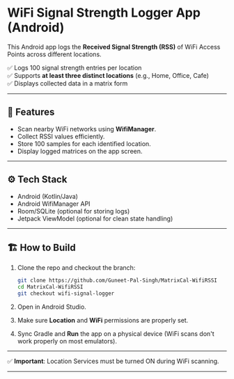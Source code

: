 # WiFi Signal Strength Logger App (Android)

This Android app logs the **Received Signal Strength (RSS)** of WiFi Access Points across different locations.

✅ Logs 100 signal strength entries per location  
✅ Supports **at least three distinct locations** (e.g., Home, Office, Cafe)  
✅ Displays collected data in a matrix form

---

## 📱 Features

- Scan nearby WiFi networks using **WifiManager**.
- Collect RSSI values efficiently.
- Store 100 samples for each identified location.
- Display logged matrices on the app screen.

---

## ⚙️ Tech Stack

- Android (Kotlin/Java)
- Android WifiManager API
- Room/SQLite (optional for storing logs)
- Jetpack ViewModel (optional for clean state handling)

---

## 🏗️ How to Build

1. Clone the repo and checkout the branch:
   ```bash
   git clone https://github.com/Guneet-Pal-Singh/MatrixCal-WifiRSSI
   cd MatrixCal-WifiRSSI
   git checkout wifi-signal-logger
   ```

2. Open in Android Studio.

3. Make sure **Location** and **WiFi** permissions are properly set.

4. Sync Gradle and **Run** the app on a physical device (WiFi scans don't work properly on most emulators).

---


✅ **Important**: Location Services must be turned ON during WiFi scanning.

---


